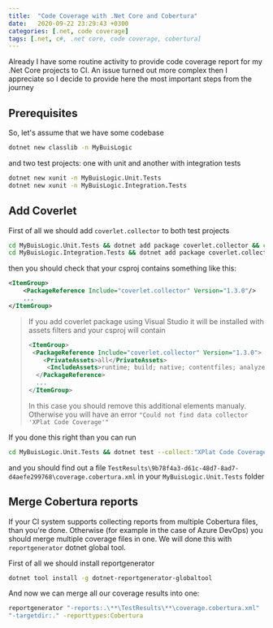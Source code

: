 ```yaml
---
title:  "Code Coverage with .Net Core and Cobertura"
date:   2020-09-22 23:29:43 +0300
categories: [.net, code coverage]
tags: [.net, c#, .net core, code coverage, cobertura]
---
```


Already I have some routine activity to provide code coverage report for my .Net Core projects to CI. An issue turned out more complex then I appreciate so I decide to provide here the most important steps from the journey

## Prerequisites

So, let's assume that we have some codebase

```sh
dotnet new classlib -n MyBuisLogic
```

and two test projects: one with unit and another with integration tests

```sh
dotnet new xunit -n MyBuisLogic.Unit.Tests
dotnet new xunit -n MyBuisLogic.Integration.Tests
```

## Add Coverlet

First of all we should add `coverlet.collector` to both test projects
```sh
cd MyBuisLogic.Unit.Tests && dotnet add package coverlet.collector && cd ..
cd MyBuisLogic.Integration.Tests && dotnet add package coverlet.collector && cd ..
```

then you should check that your csproj contains something like this:
```xml
<ItemGroup>
    <PackageReference Include="coverlet.collector" Version="1.3.0"/>
    ...
</ItemGroup>
```

> If you add coverlet package using Visual Studio it will be installed with assets filters and your csproj will contain
>  ```xml
> <ItemGroup>
>   <PackageReference Include="coverlet.collector" Version="1.3.0">
>      <PrivateAssets>all</PrivateAssets>
>       <IncludeAssets>runtime; build; native; contentfiles; analyzers; buildtransitive</IncludeAssets>
>    </PackageReference>
>    ...
> </ItemGroup>
> ```
> In this case you should remove this additional elements manualy. Otherwise you will have an error `"Could not find data collector 'XPlat Code Coverage'"`

If you done this right than you can run 
```sh
cd MyBuisLogic.Unit.Tests && dotnet test --collect:"XPlat Code Coverage" && cd ..
```
and you should find out a file `TestResults\9b78f4a3-d61c-48d7-8ad7-d4aefe299768\coverage.cobertura.xml` in your `MyBuisLogic.Unit.Tests` folder

## Merge Cobertura reports

If your CI system supports collecting reports from multiple Cobertura files, than you're done. Otherwise (for example in the case of Azure DevOps) you should merge multiple coverage files in one. We will done this with `reportgenerator` dotnet global tool.

First of all we should install reportgenerator
```sh
dotnet tool install -g dotnet-reportgenerator-globaltool
```
And now we can merge all our coverage results into one:
```sh
reportgenerator "-reports:.\**\TestResults\**\coverage.cobertura.xml"
"-targetdir:." -reporttypes:Cobertura
```



